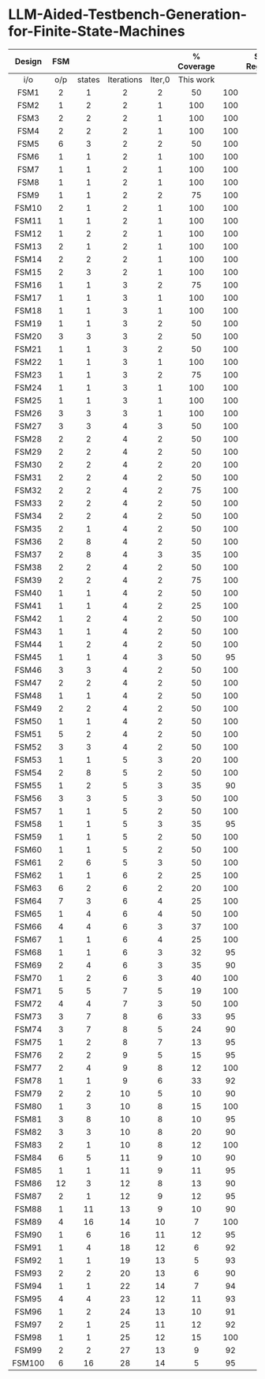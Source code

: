 # LLM-Aided-Testbench-Generation-for-Finite-State-Machines



**Design**|**FSM**| | | |**% Coverage**| |**State Registers**|**I/O pairs**|**Fuzzing**
:-----:|:-----:|:-----:|:-----:|:-----:|:-----:|:-----:|:-----:|:-----:|:-----:
 |i/o|o/p|states|Iterations|Iter,0|This work| | | 
FSM1|2|1|2|2|50|100|5|11|13
FSM2|1|2|2|1|100|100|4|12|8
FSM3|2|2|2|1|100|100|6|14|16
FSM4|2|2|2|1|100|100|6|13|15
FSM5|6|3|2|2|50|100|8|13|21
FSM6|1|1|2|1|100|100|8|13|9
FSM7|1|1|2|1|100|100|6|14|17
FSM8|1|1|2|1|100|100|5|16|18
FSM9|1|1|2|2|75|100|5|8|11
FSM10|2|1|2|1|100|100|4|10|7
FSM11|1|1|2|1|100|100|4|6|11
FSM12|1|2|2|1|100|100|3|7|10
FSM13|2|1|2|1|100|100|6|9|26
FSM14|2|2|2|1|100|100|8|15|12
FSM15|2|3|2|1|100|100|8|13|18
FSM16|1|1|3|2|75|100|12|18|23
FSM17|1|1|3|1|100|100|5|12|16
FSM18|1|1|3|1|100|100|2|5|6
FSM19|1|1|3|2|50|100|7|15|23
FSM20|3|3|3|2|50|100|6|11|9
FSM21|1|1|3|2|50|100|6|10|9
FSM22|1|1|3|1|100|100|8|13|19
FSM23|1|1|3|2|75|100|13|21|11
FSM24|1|1|3|1|100|100|11|23|18
FSM25|1|1|3|1|100|100|9|7|14
FSM26|3|3|3|1|100|100|10|8|14
FSM27|3|3|4|3|50|100|15|19|16
FSM28|2|2|4|2|50|100|14|21|18
FSM29|2|2|4|2|50|100|18|29|37
FSM30|2|2|4|2|20|100|19|21|26
FSM31|2|2|4|2|50|100|20|28|35
FSM32|2|2|4|2|75|100|15|19|23
FSM33|2|2|4|2|50|100|16|23|33
FSM34|2|2|4|2|50|100|18|28|27
FSM35|2|1|4|2|50|100|14|8|10
FSM36|2|8|4|2|50|100|11|10|16
FSM37|2|8|4|3|35|100|15|26|31
FSM38|2|2|4|2|50|100|6|11|18
FSM39|2|2|4|2|75|100|6|13|21
FSM40|1|1|4|2|50|100|8|7|12
FSM41|1|1|4|2|25|100|6|8|17
FSM42|1|2|4|2|50|100|13|12|14
FSM43|1|1|4|2|50|100|15|19|23
FSM44|1|2|4|2|50|100|16|14|21
FSM45|1|1|4|3|50|95|12|19|25
FSM46|3|3|4|2|50|100|16|28|34
FSM47|2|2|4|2|50|100|15|21|24
FSM48|1|1|4|2|50|100|14|12|22
FSM49|2|2|4|2|50|100|19|11|24
FSM50|1|1|4|2|50|100|10|15|28
FSM51|5|2|4|2|50|100|19|15|25
FSM52|3|3|4|2|50|100|16|29|46
FSM53|1|1|5|3|20|100|14|19|23
FSM54|2|8|5|2|50|100|5|9|15
FSM55|1|2|5|3|35|90|18|24|29
FSM56|3|3|5|3|50|100|19|29|46
FSM57|1|1|5|2|50|100|18|13|22
FSM58|1|1|5|3|35|95|17|9|23
FSM59|1|1|5|2|50|100|16|23|40
FSM60|1|1|5|2|50|100|27|24|42
FSM61|2|6|5|3|50|100|26|35|44
FSM62|1|1|6|2|25|100|17|13|11
FSM63|6|2|6|2|20|100|19|25|23
FSM64|7|3|6|4|25|100|18|24|23
FSM65|1|4|6|4|50|100|16|28|37
FSM66|4|4|6|3|37|100|20|15|16
FSM67|1|1|6|4|25|100|17|11|28
FSM68|1|1|6|3|32|95|27|16|34
FSM69|2|4|6|3|35|90|29|48|56
FSM70|1|2|6|3|40|100|33|44|64
FSM71|5|5|7|5|19|100|26|22|44
FSM72|4|4|7|3|50|100|21|12|17
FSM73|3|7|8|6|33|95|25|23|35
FSM74|3|7|8|5|24|90|31|46|57
FSM75|1|2|8|7|13|95|23|43|52
FSM76|2|2|9|5|15|95|28|37|31
FSM77|2|4|9|8|12|100|29|39|59
FSM78|1|1|9|6|33|92|41|38|66
FSM79|2|2|10|5|10|90|21|17|19
FSM80|1|3|10|8|15|100|36|34|61
FSM81|3|8|10|8|10|95|37|49|46
FSM82|3|3|10|8|20|90|35|30|51
FSM83|2|1|10|8|12|100|42|59|89
FSM84|6|5|11|9|10|90|31|42|68
FSM85|1|1|11|9|11|95|39|56|77
FSM86|12|3|12|8|13|90|38|51|42
FSM87|2|1|12|9|12|95|37|31|51
FSM88|1|11|13|9|10|90|43|56|62
FSM89|4|16|14|10|7|100|41|36|33
FSM90|1|6|16|11|12|95|57|68|55
FSM91|1|4|18|12|6|92|64|79|91
FSM92|1|1|19|13|5|93|73|85|107
FSM93|2|2|20|13|6|90|71|81|97
FSM94|1|1|22|14|7|94|68|74|88
FSM95|4|4|23|12|11|93|82|94|113
FSM96|1|2|24|13|10|91|98|95|134
FSM97|2|1|25|11|12|92|92|109|129
FSM98|1|1|25|12|15|100|115|127|148
FSM99|2|2|27|13|9|92|136|158|172
FSM100|6|16|28|14|5|95|158|193|181
